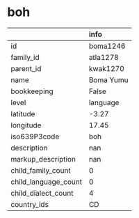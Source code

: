 # boh
|                      | info      |
|:---------------------|:----------|
| id                   | boma1246  |
| family_id            | atla1278  |
| parent_id            | kwak1270  |
| name                 | Boma Yumu |
| bookkeeping          | False     |
| level                | language  |
| latitude             | -3.27     |
| longitude            | 17.45     |
| iso639P3code         | boh       |
| description          | nan       |
| markup_description   | nan       |
| child_family_count   | 0         |
| child_language_count | 0         |
| child_dialect_count  | 4         |
| country_ids          | CD        |